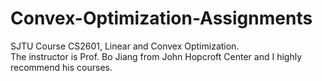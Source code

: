 # Convex-Optimization-Assignments
SJTU Course CS2601, Linear and Convex Optimization. <br/>
The instructor is Prof. Bo Jiang from John Hopcroft Center and I highly recommend his courses.
